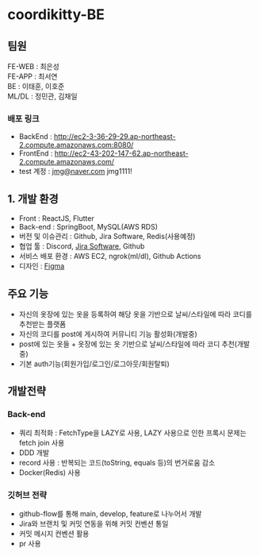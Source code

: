 # coordikitty-BE
## 팀원
FE-WEB : 최은성  
FE-APP : 최서연  
BE : 이태훈, 이호준  
ML/DL : 정민관, 김채일  

### 배포 링크
- BackEnd : http://ec2-3-36-29-29.ap-northeast-2.compute.amazonaws.com:8080/
- FrontEnd : http://ec2-43-202-147-62.ap-northeast-2.compute.amazonaws.com/
- test 계정 : jmg@naver.com  jmg1111!

## 1. 개발 환경
- Front : ReactJS, Flutter
- Back-end : SpringBoot, MySQL(AWS RDS) 
- 버전 및 이슈관리 : Github, Jira Software, Redis(사용예정)
- 협업 툴 : Discord, [Jira Software](https://tenteniball.atlassian.net/jira/software/projects/SCRUM/boards/1), Github
- 서비스 배포 환경 : AWS EC2, ngrok(ml/dl), Github Actions
- 디자인 : [Figma](https://www.figma.com/design/iAU7tmcVv7jXtm3LBq3oLE/CoordiKitty?node-id=0-1&t=OChq8nxeMpNzMPau-0)
## 주요 기능
- 자신의 옷장에 있는 옷을 등록하여 해당 옷을 기반으로 날씨/스타일에 따라 코디를 추천받는 플랫폼
- 자신의 코디를 post에 게시하여 커뮤니티 기능 활성화(개발중)
- post에 있는 옷들 + 옷장에 있는 옷 기반으로 날씨/스타일에 따라 코디 추천(개발중)
- 기본 auth기능(회원가입/로그인/로그아웃/회원탈퇴)

## 개발전략
### Back-end
- 쿼리 최적화 : FetchType을 LAZY로 사용, LAZY 사용으로 인한 프록시 문제는 fetch join 사용
- DDD 개발
- record 사용 : 반복되는 코드(toString, equals 등)의 번거로움 감소
- Docker(Redis) 사용
### 깃허브 전략
- github-flow를 통해 main, develop, feature로 나누어서 개발
- Jira와 브랜치 및 커밋 연동을 위해 커밋 컨벤션 통일
- 커밋 메시지 컨벤션 활용
- pr 사용
